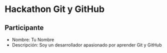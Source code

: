 # Hackathon Git y GitHub

## Participante
- Nombre: Tu Nombre
- Descripción: Soy un desarrollador apasionado por aprender Git y GitHub